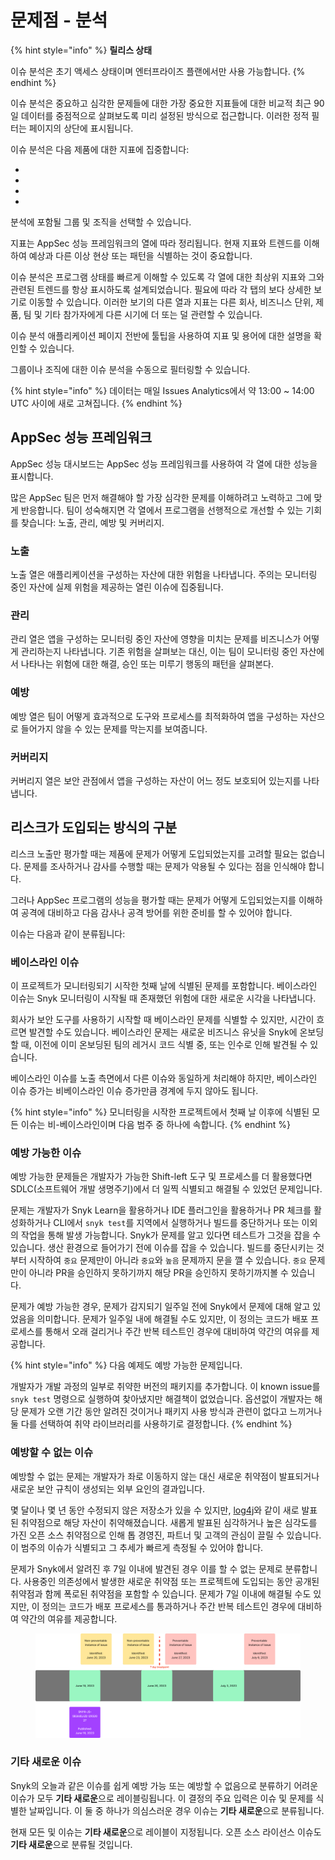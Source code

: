 # 문제점 - 분석

{% hint style="info" %}
**릴리스 상태**

이슈 분석은 초기 액세스 상태이며 엔터프라이즈 플랜에서만 사용 가능합니다.
{% endhint %}

이슈 분석은 중요하고 심각한 문제들에 대한 가장 중요한 지표들에 대한 비교적 최근 90일 데이터를 중점적으로 살펴보도록 미리 설정된 방식으로 접근합니다. 이러한 정적 필터는 페이지의 상단에 표시됩니다.

이슈 분석은 다음 제품에 대한 지표에 집중합니다:

* 
* 
* 
* 

분석에 포함될 그룹 및 조직을 선택할 수 있습니다.

지표는 AppSec 성능 프레임워크의 열에 따라 정리됩니다. 현재 지표와 트렌드를 이해하여 예상과 다른 이상 현상 또는 패턴을 식별하는 것이 중요합니다.

이슈 분석은 프로그램 상태를 빠르게 이해할 수 있도록 각 열에 대한 최상위 지표와 그와 관련된 트렌드를 항상 표시하도록 설계되었습니다. 필요에 따라 각 탭의 보다 상세한 보기로 이동할 수 있습니다. 이러한 보기의 다른 열과 지표는 다른 회사, 비즈니스 단위, 제품, 팀 및 기타 참가자에게 다른 시기에 더 또는 덜 관련할 수 있습니다.

이슈 분석 애플리케이션 페이지 전반에 툴팁을 사용하여 지표 및 용어에 대한 설명을 확인할 수 있습니다.

그룹이나 조직에 대한 이슈 분석을 수동으로 필터링할 수 있습니다.

{% hint style="info" %}
데이터는 매일 Issues Analytics에서 약 13:00 ~ 14:00 UTC 사이에 새로 고쳐집니다.
{% endhint %}

## AppSec 성능 프레임워크

AppSec 성능 대시보드는 AppSec 성능 프레임워크를 사용하여 각 열에 대한 성능을 표시합니다.

많은 AppSec 팀은 먼저 해결해야 할 가장 심각한 문제를 이해하려고 노력하고 그에 맞게 반응합니다. 팀이 성숙해지면 각 열에서 프로그램을 선행적으로 개선할 수 있는 기회를 찾습니다: 노출, 관리, 예방 및 커버리지.

### 노출

노출 열은 애플리케이션을 구성하는 자산에 대한 위험을 나타냅니다. 주의는 모니터링 중인 자산에 실제 위험을 제공하는 열린 이슈에 집중됩니다.

### 관리

관리 열은 앱을 구성하는 모니터링 중인 자산에 영향을 미치는 문제를 비즈니스가 어떻게 관리하는지 나타냅니다. 기존 위험을 살펴보는 대신, 이는 팀이 모니터링 중인 자산에서 나타나는 위험에 대한 해결, 승인 또는 미루기 행동의 패턴을 살펴본다.

### 예방

예방 열은 팀이 어떻게 효과적으로 도구와 프로세스를 최적화하여 앱을 구성하는 자산으로 들어가지 않을 수 있는 문제를 막는지를 보여줍니다.

### 커버리지

커버리지 열은 보안 관점에서 앱을 구성하는 자산이 어느 정도 보호되어 있는지를 나타냅니다.

## 리스크가 도입되는 방식의 구분

리스크 노출만 평가할 때는 제품에 문제가 어떻게 도입되었는지를 고려할 필요는 없습니다. 문제를 조사하거나 감사를 수행할 때는 문제가 악용될 수 있다는 점을 인식해야 합니다.

그러나 AppSec 프로그램의 성능을 평가할 때는 문제가 어떻게 도입되었는지를 이해하여 공격에 대비하고 다음 감사나 공격 방어를 위한 준비를 할 수 있어야 합니다.

이슈는 다음과 같이 분류됩니다:

### 베이스라인 이슈

이 프로젝트가 모니터링되기 시작한 첫째 날에 식별된 문제를 포함합니다. 베이스라인 이슈는 Snyk 모니터링이 시작될 때 존재했던 위험에 대한 새로운 시각을 나타냅니다.

회사가 보안 도구를 사용하기 시작할 때 베이스라인 문제를 식별할 수 있지만, 시간이 흐르면 발견할 수도 있습니다. 베이스라인 문제는 새로운 비즈니스 유닛을 Snyk에 온보딩할 때, 이전에 이미 온보딩된 팀의 레거시 코드 식별 중, 또는 인수로 인해 발견될 수 있습니다.

베이스라인 이슈를 노출 측면에서 다른 이슈와 동일하게 처리해야 하지만, 베이스라인 이슈 증가는 비베이스라인 이슈 증가만큼 경계에 두지 않아도 됩니다.

{% hint style="info" %}
모니터링을 시작한 프로젝트에서 첫째 날 이후에 식별된 모든 이슈는 비-베이스라인이며 다음 범주 중 하나에 속합니다.
{% endhint %}

### 예방 가능한 이슈

예방 가능한 문제들은 개발자가 가능한 Shift-left 도구 및 프로세스를 더 활용했다면 SDLC(소프트웨어 개발 생명주기)에서 더 일찍 식별되고 해결될 수 있었던 문제입니다.

문제는 개발자가 Snyk Learn을 활용하거나 IDE 플러그인을 활용하거나 PR 체크를 활성화하거나 CLI에서 `snyk test`를 지역에서 실행하거나 빌드를 중단하거나 또는 이외의 작업을 통해 발생 가능합니다. Snyk가 문제를 알고 있다면 테스트가 그것을 잡을 수 있습니다. 생산 환경으로 들어가기 전에 이슈를 잡을 수 있습니다. 빌드를 중단시키는 것부터 시작하여 `중요` 문제만이 아니라 `중요`와 `높음` 문제까지 문을 깰 수 있습니다. `중요` 문제만이 아니라 PR을 승인하지 못하기까지 해당 PR을 승인하지 못하기까지볼 수 있습니다.

문제가 예방 가능한 경우, 문제가 감지되기 일주일 전에 Snyk에서 문제에 대해 알고 있었음을 의미합니다. 문제가 일주일 내에 해결될 수도 있지만, 이 정의는 코드가 배포 프로세스를 통해서 오래 걸리거나 주간 반복 테스트인 경우에 대비하여 약간의 여유를 제공합니다.

{% hint style="info" %}
다음 예제도 예방 가능한 문제입니다.

개발자가 개발 과정의 일부로 취약한 버전의 패키지를 추가합니다. 이 known issue를 `snyk test` 명령으로 실행하여 찾아냈지만 해결책이 없었습니다. 옵션없이 개발자는 해당 문제가 오랜 기간 동안 알려진 것이거나 패키지 사용 방식과 관련이 없다고 느끼거나 둘 다를 선택하여 취약 라이브러리를 사용하기로 결정합니다.
{% endhint %}

### 예방할 수 없는 이슈

예방할 수 없는 문제는 개발자가 좌로 이동하지 않는 대신 새로운 취약점이 발표되거나 새로운 보안 규칙이 생성되는 외부 요인의 결과입니다.

몇 달이나 몇 년 동안 수정되지 않은 저장소가 있을 수 있지만, [log4j](https://snyk.io/blog/log4j-vulnerability-software-supply-chain-security-log4shell/)와 같이 새로 발표된 취약점으로 해당 자산이 취약해졌습니다. 새롭게 발표된 심각하거나 높은 심각도를 가진 오픈 소스 취약점으로 인해 톱 경영진, 파트너 및 고객의 관심이 끌릴 수 있습니다. 이 범주의 이슈가 식별되고 그 추세가 빠르게 측정될 수 있어야 합니다.

문제가 Snyk에서 알려진 후 7일 이내에 발견된 경우 이를 할 수 없는 문제로 분류합니다. 사용중인 의존성에서 발생한 새로운 취약점 또는 프로젝트에 도입되는 동안 공개된 취약점과 함께 폭로된 취약점을 포함할 수 있습니다. 문제가 7일 이내에 해결될 수도 있지만, 이 정의는 코드가 배포 프로세스를 통과하거나 주간 반복 테스트인 경우에 대비하여 약간의 여유를 제공합니다.

<figure><img src="../../.gitbook/assets/image (401).png" alt=""><figcaption></figcaption></figure>

### 기타 새로운 이슈

Snyk의 오늘과 같은 이슈를 쉽게 예방 가능 또는 예방할 수 없음으로 분류하기 어려운 이슈가 모두 **기타 새로운**으로 레이블링됩니다. 이 결정의 주요 입력은 이슈 및 문제를 식별한 날짜입니다. 이 둘 중 하나가 의심스러운 경우 이슈는 **기타 새로운**으로 분류됩니다.

현재 모든  및  이슈는 **기타 새로운**으로 레이블이 지정됩니다. 오픈 소스 라이선스 이슈도 **기타 새로운**으로 분류될 것입니다.